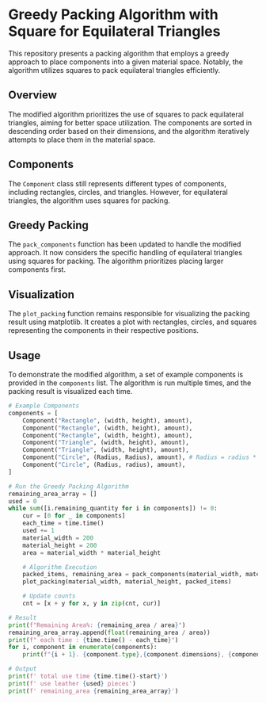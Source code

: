# Greedy Packing Algorithm with Square for Equilateral Triangles

This repository presents a packing algorithm that employs a greedy approach to place components into a given material space. Notably, the algorithm utilizes squares to pack equilateral triangles efficiently.

## Overview

The modified algorithm prioritizes the use of squares to pack equilateral triangles, aiming for better space utilization. The components are sorted in descending order based on their dimensions, and the algorithm iteratively attempts to place them in the material space.

## Components

The `Component` class still represents different types of components, including rectangles, circles, and triangles. However, for equilateral triangles, the algorithm uses squares for packing.

## Greedy Packing

The `pack_components` function has been updated to handle the modified approach. It now considers the specific handling of equilateral triangles using squares for packing. The algorithm prioritizes placing larger components first.

## Visualization

The `plot_packing` function remains responsible for visualizing the packing result using matplotlib. It creates a plot with rectangles, circles, and squares representing the components in their respective positions.

## Usage

To demonstrate the modified algorithm, a set of example components is provided in the `components` list. The algorithm is run multiple times, and the packing result is visualized each time.

```python
# Example Components
components = [
    Component("Rectangle", (width, height), amount),
    Component("Rectangle", (width, height), amount),
    Component("Rectangle", (width, height), amount),
    Component("Triangle", (width, height), amount),
    Component("Triangle", (width, height), amount),
    Component("Circle", (Radius, Radius), amount), # Radius = radius * 2
    Component("Circle", (Radius, radius), amount),
]

# Run the Greedy Packing Algorithm
remaining_area_array = []
used = 0
while sum([i.remaining_quantity for i in components]) != 0:
    cur = [0 for _ in components]
    each_time = time.time()
    used += 1
    material_width = 200
    material_height = 200
    area = material_width * material_height

    # Algorithm Execution
    packed_items, remaining_area = pack_components(material_width, material_height, components)
    plot_packing(material_width, material_height, packed_items)

    # Update counts
    cnt = [x + y for x, y in zip(cnt, cur)]

```

```python
# Result
print(f"Remaining Area%: {remaining_area / area}")
remaining_area_array.append(float(remaining_area / area))
print(f" each time : {time.time() - each_time}")
for i, component in enumerate(components):
	print(f"{i + 1}. {component.type},{component.dimensions}, {component.quantity}, remaining: {component.remaining_quantity}, total_count: {cnt[i]}, count: {cur[i]}")
```

```python
# Output
print(f' total use time {time.time()-start}')
print(f' use leather {used} pieces')
print(f' remaining_area {remaining_area_array}')
```